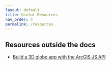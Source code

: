 ```yaml
---
layout: default
title: Useful Resources
nav_order: 4
permalink: /resources
---
```



## Resources outside the docs
- [Build a 3D globe app with the ArcGIS JS API](https://learn.arcgis.com/en/projects/build-a-3d-globe-app-with-the-arcgis-api-for-javascript/)